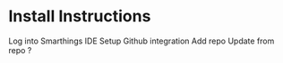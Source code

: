 # Install Instructions

Log into Smarthings IDE
Setup Github integration
Add repo
Update from repo
?